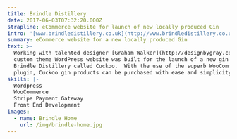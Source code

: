 ```yaml
---
title: Brindle Distillery
date: 2017-06-03T07:32:20.000Z
strapline: eCommerce website for launch of new locally produced Gin
intro: '[www.brindledistillery.co.uk](http://www.brindledistillery.co.uk)'
summary: eCommerce website for a new locally produced Gin
text: >-
  Working with talented designer [Graham Walker](http://designbygray.co.uk) a
  custom theme WordPress website was built for the launch of a new gin from
  Brindle Distillery called Cuckoo.  With the use of the superb WooCommerce
  plugin, Cuckoo gin products can be purchased with ease and simplicity.
skills: |-
  Wordpress
  WooCommerce
  Stripe Payment Gateway
  Front End Development
images:
  - name: Brindle Home
    url: /img/brindle-home.jpg
---
```


